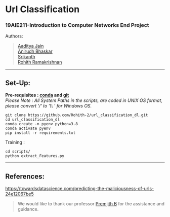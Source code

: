 # Url Classification 
### 19AIE211-Introduction to Computer Networks End Project   
Authors:  
> [Aaditya Jain](https://github.com/aadityajain1)    
> [Anirudh Bhaskar](https://github.com/AnirudhBhaskar21)    
> [Srikanth]( https://github.com/Srikanth-AIE)    
> [Rohith Ramakrishnan](https://github.com/Rohith-2)
<hr style=\"border:0.5px solid gray\"> </hr>

## Set-Up:
__Pre-requisites : [conda](https://repo.anaconda.com/) and [git](https://git-scm.com/)__   
*Please Note : All System Paths in the scripts, are coded in UNIX OS format, please convert '/' to '\\\ ' for Windows OS.*
```
git clone https://github.com/Rohith-2/url_classification_dl.git
cd url_classification_dl
conda create -n pyenv python=3.8
conda activate pyenv
pip install -r requirements.txt
```
Training :    
```
cd scripts/
python extract_Features.py
```

<hr style=\"border:0.5px solid gray\"> </hr>    

## References:  
https://towardsdatascience.com/predicting-the-maliciousness-of-urls-24e12067be5  

> We would like to thank our professor [Premjith B](https://github.com/premjithb) for the assistance and guidance.    


